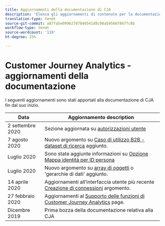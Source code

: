 ```yaml
---
title: Aggiornamenti della documentazione di CJA
description: 'Elenca gli aggiornamenti di contenuto per la documentazione di Customer Journey Analytics impostati a partire da dicembre 2019. '
translation-type: tm+mt
source-git-commit: a87fa5e09962787849541d8c98a59566f867fc8b
workflow-type: tm+mt
source-wordcount: '119'
ht-degree: 25%

---
```



# Customer Journey Analytics - aggiornamenti della documentazione

I seguenti aggiornamenti sono stati apportati alla documentazione di CJA fin dal suo inizio.

| Data | Aggiornamento description |
| --- | --- |
| 2 settembre 2020 | Sezione aggiornata su [autorizzazioni utente](https://docs.adobe.com/content/help/it-IT/analytics-platform/using/cja-overview/cja-overview.html#user-access-permissions) |
| 7 agosto 2020 | Nuovo argomento su [Caso di utilizzo B2B - dataset di ricerca](/help/use-cases/b2b.md) aggiunto. |
| Luglio 2020 | Sono state aggiunte informazioni su [Opzione Mappa identità per ID persona](https://docs.adobe.com/content/help/it-IT/analytics-platform/using/cja-connections/create-connection.html#use-identity-map-as-a-person-id) |
| Luglio 2020 | Nuovo argomento su [array di oggetti](/help/use-cases/object-arrays.md) o &#39;gerarchie di dati&#39; aggiunto. |
| 14 aprile 2020 | Aggiornamenti all’interfaccia utente più recente [Creazione di connessioni](/help/connections/create-connection.md) argomento. |
| 27 febbraio 2020 | Aggiornamenti al [Supporto delle funzioni di Customer Journey Analytics](/help/getting-started/cja-aa.md) page. |
| Dicembre 2019 | Prima bozza della documentazione relativa alla CJA |
